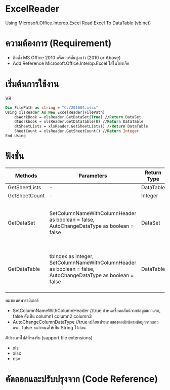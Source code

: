 # ExcelReader
Using Microsoft.Office.Interop.Excel 
Read Excel To DataTable (vb.net)

# ความต้องการ (Requirement)
+ ติดตั้ง MS Office 2010 หรือเวอร์ชั่นสูงกว่า (2010 or Above)
+ Add Reference Microsoft.Office.Interop.Excel ใส่ในโปรเจ็ค

# เริ่มต้นการใช้งาน
VB
```vb
Dim FilePath as string = "C:/201604.xlsx"
Using xlsReader As New ExcelReader(FilePath)
    dsWorkBook = xlsReader.GetDataSet(True) //Return DataSet
    dtWorkbook = xlsReader.GetDataTable(0) //Return DataTable
    dtSheetLists = xlsReader.GetSheetLists() //Return DataTable
    SheetCount = xlsReader.GetSheetCount() //Return Integer
End Using
```

# ฟังชั่น
Methods | Parameters | Return Type |Description
---------|------------| ---------|---------------
GetSheetLists | - | DataTable | ชื่อชีททั้งหมด
GetSheetCount | - | Integer | จำนวนชีท
GetDataSet | SetColumnNameWithColumnHeader as boolean = false, AutoChangeDataType as boolean = false  | DataSet | รีเทิร์นข้อมูลทั้งหมดในไฟล์ excel หลังจากที่อ่านและแปลงออกมาให้อยู่ในรูปของ DataSet
GetDataTable | tbIndex as integer, SetColumnNameWithColumnHeader as boolean = false, AutoChangeDataType as boolean = false | DataTable | รีเทิร์นข้อมูลเฉพาะชีทที่เลือก โดยแปลงให้อยู่ในรูปแบบของ DataTable แล้ว

หมายเหตพารามิเตอร์
+ SetColumnNameWithColumnHeader 
//true กำหนดชื่อคอลัมน์จากข้อมูลแถวแรก, false ตั้งเป็น column1 column2 column3
+ AutoChangeColumnDataType 
//true เปลี่ยนประเภทของคอลัมน์ตามข้อมูลจากแถวแรก, false จะกำหนดให้เป็น String ไว้ก่อน

#ประเภทไฟล์ที่รองรับ (support file extensions)
+ xls
+ xlsx
+ csv


# คัดลอกและปรับปรุงจาก (Code Reference)
